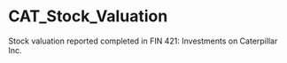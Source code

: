 # CAT_Stock_Valuation

Stock valuation reported completed in FIN 421: Investments on Caterpillar Inc.
